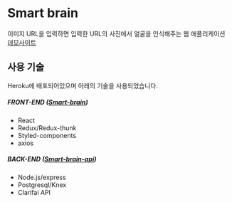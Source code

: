 # Smart brain

이미지 URL을 입력하면 입력한 URL의 사진에서 얼굴을 인식해주는 웹 애플리케이션 [데모사이트](https://smart-brain-hoi.herokuapp.com/)

## 사용 기술

Heroku에 배포되어있으며 아래의 기술을 사용되었습니다.

##### FRONT-END ([Smart-brain](https://github.com/cheooool/smart-brain))

- React
- Redux/Redux-thunk
- Styled-components
- axios

##### BACK-END ([Smart-brain-api](https://github.com/cheooool/smart-brain-api))

- Node.js/express
- Postgresql/Knex
- Clarifai API
